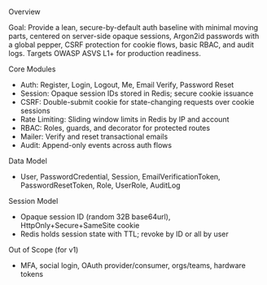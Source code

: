 Overview

Goal: Provide a lean, secure-by-default auth baseline with minimal moving parts, centered on server-side opaque sessions, Argon2id passwords with a global pepper, CSRF protection for cookie flows, basic RBAC, and audit logs. Targets OWASP ASVS L1+ for production readiness.

Core Modules
- Auth: Register, Login, Logout, Me, Email Verify, Password Reset
- Session: Opaque session IDs stored in Redis; secure cookie issuance
- CSRF: Double-submit cookie for state-changing requests over cookie sessions
- Rate Limiting: Sliding window limits in Redis by IP and account
- RBAC: Roles, guards, and decorator for protected routes
- Mailer: Verify and reset transactional emails
- Audit: Append-only events across auth flows

Data Model
- User, PasswordCredential, Session, EmailVerificationToken, PasswordResetToken, Role, UserRole, AuditLog

Session Model
- Opaque session ID (random 32B base64url), HttpOnly+Secure+SameSite cookie
- Redis holds session state with TTL; revoke by ID or all by user

Out of Scope (for v1)
- MFA, social login, OAuth provider/consumer, orgs/teams, hardware tokens

